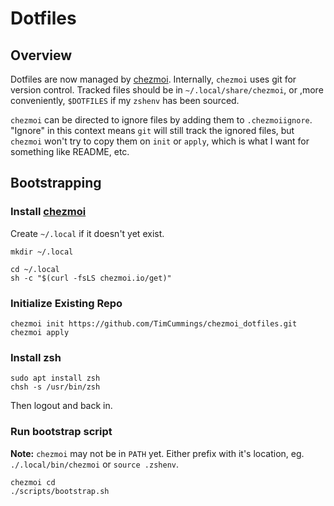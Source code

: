 
# Dotfiles

## Overview

Dotfiles are now managed by [chezmoi](https://www.chezmoi.io/). Internally, `chezmoi` uses git for version control. Tracked files should be in `~/.local/share/chezmoi`, or ,more conveniently, `$DOTFILES` if my `zshenv` has been sourced.

`chezmoi` can be directed to ignore files by adding them to `.chezmoiignore`. "Ignore" in this context means `git` will still track the ignored files, but `chezmoi` won't try to copy them on `init` or `apply`, which is what I want for something like README, etc.

## Bootstrapping

### Install [chezmoi](https://www.chezmoi.io/)

Create `~/.local` if it doesn't yet exist.

```
mkdir ~/.local
```

```
cd ~/.local
sh -c "$(curl -fsLS chezmoi.io/get)"
```

### Initialize Existing Repo

```
chezmoi init https://github.com/TimCummings/chezmoi_dotfiles.git
chezmoi apply
```

### Install zsh

```
sudo apt install zsh
chsh -s /usr/bin/zsh
```

Then logout and back in.

### Run bootstrap script

**Note:** `chezmoi` may not be in `PATH` yet. Either prefix with it's location, eg. `./.local/bin/chezmoi` or `source .zshenv`.

```
chezmoi cd
./scripts/bootstrap.sh
```
